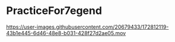 # PracticeFor7egend

https://user-images.githubusercontent.com/20679433/172812119-43b1e445-6d46-48e8-b031-428f27d2ae05.mov
